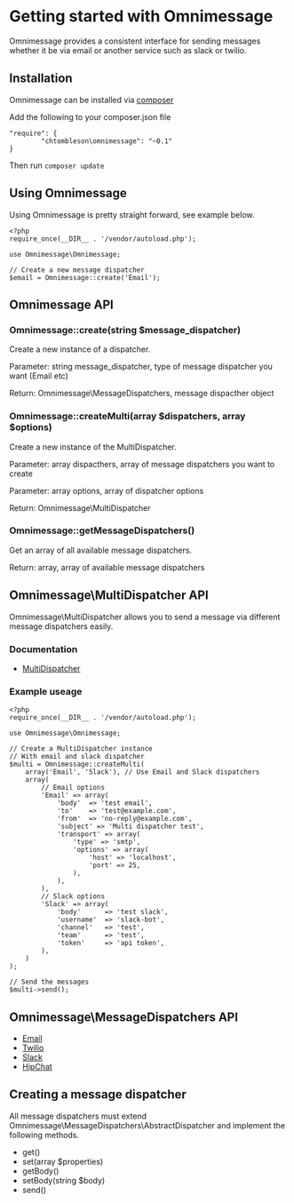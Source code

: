 # Getting started with Omnimessage

Omnimessage provides a consistent interface for sending messages
whether it be via email or another service such as slack or twilio.

## Installation

Omnimessage can be installed via [composer](http://getcomposer.org)

Add the following to your composer.json file

    "require": {
            "chtombleson\omnimessage": "~0.1"
    }

Then run `composer update`

## Using Omnimessage

Using Omnimessage is pretty straight forward, see example below.

    <?php
    require_once(__DIR__ . '/vendor/autoload.php');

    use Omnimessage\Omnimessage;

    // Create a new message dispatcher
    $email = Omnimessage::create('Email');

## Omnimessage API

### Omnimessage::create(string $message_dispatcher)

Create a new instance of a dispatcher.

Parameter: string message_dispatcher, type of message dispatcher you want (Email etc)

Return: Omnimessage\MessageDispatchers, message dispacther object

### Omnimessage::createMulti(array $dispatchers, array $options)

Create a new instance of the MultiDispatcher.

Parameter: array dispacthers, array of message dispatchers you want to create

Parameter: array options, array of dispatcher options

Return: Omnimessage\MultiDispatcher

### Omnimessage::getMessageDispatchers()

Get an array of all available message dispatchers.

Return: array, array of available message dispatchers

## Omnimessage\MultiDispatcher API

Omnimessage\MultiDispatcher allows you to send a message via
different message dispatchers easily.

### Documentation

  * [MultiDispatcher](https://github.com/chtombleson/omnimessage/blob/master/docs/multidispatcher.md)

### Example useage

    <?php
    require_once(__DIR__ . '/vendor/autoload.php');

    use Omnimessage\Omnimessage;

    // Create a MultiDispatcher instance
    // With email and slack dispatcher
    $multi = Omnimessage::createMulti(
        array('Email', 'Slack'), // Use Email and Slack dispatchers
        array(
            // Email options
            'Email' => array(
                'body'  => 'test email',
                'to'    => 'test@example.com',
                'from'  => 'no-reply@example.com',
                'subject' => 'Multi dispatcher test',
                'transport' => array(
                    'type' => 'smtp',
                    'options' => array(
                        'host' => 'localhost',
                        'port' => 25,
                    ),
                ),
            ),
            // Slack options
            'Slack' => array(
                'body'      => 'test slack',
                'username'  => 'slack-bot',
                'channel'   => 'test',
                'team'      => 'test',
                'token'     => 'api token',
            ),
        )
    );

    // Send the messages
    $multi->send();


## Omnimessage\MessageDispatchers API

  * [Email](https://github.com/chtombleson/omnimessage/blob/master/docs/email.md)
  * [Twilio](https://github.com/chtombleson/omnimessage/blob/master/docs/twilio.md)
  * [Slack](https://github.com/chtombleson/omnimessage/blob/master/docs/slack.md)
  * [HipChat](https://github.com/chtombleson/omnimessage/blob/master/docs/hipchat.md)

## Creating a message dispatcher

All message dispatchers must extend Omnimessage\MessageDispatchers\AbstractDispatcher
and implement the following methods.

  * get()
  * set(array $properties)
  * getBody()
  * setBody(string $body)
  * send()

